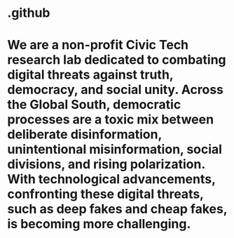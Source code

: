 # .github
# We are a non-profit Civic Tech research lab dedicated to combating digital threats against truth, democracy, and social unity. Across the Global South, democratic processes are a toxic mix between deliberate disinformation, unintentional misinformation, social divisions, and rising polarization. With technological advancements, confronting these digital threats, such as deep fakes and cheap fakes, is becoming more challenging.

